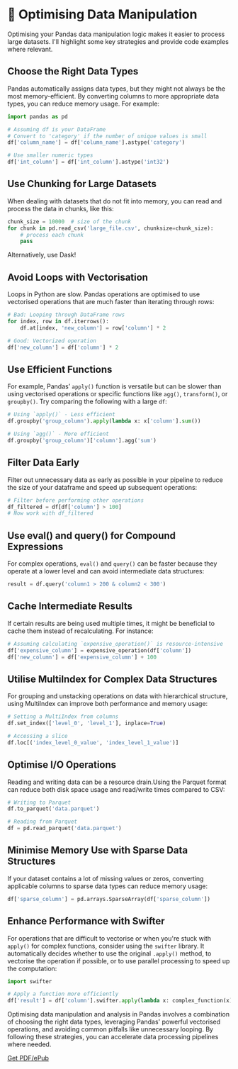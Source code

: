 # 🐼 Optimising Data Manipulation

Optimising your Pandas data manipulation logic makes it easier to process large datasets. I'll highlight some key strategies and provide code examples where relevant.

## Choose the Right Data Types

Pandas automatically assigns data types, but they might not always be the most memory-efficient. By converting columns to more appropriate data types, you can reduce memory usage. For example:

```python
import pandas as pd

# Assuming df is your DataFrame
# Convert to 'category' if the number of unique values is small
df['column_name'] = df['column_name'].astype('category')

# Use smaller numeric types
df['int_column'] = df['int_column'].astype('int32')
```

## Use Chunking for Large Datasets

When dealing with datasets that do not fit into memory, you can read and process the data in chunks, like this:

```python
chunk_size = 10000  # size of the chunk
for chunk in pd.read_csv('large_file.csv', chunksize=chunk_size):
    # process each chunk
    pass
```

Alternatively, use Dask!

## Avoid Loops with Vectorisation

Loops in Python are slow. Pandas operations are optimised to use vectorised operations that are much faster than iterating through rows:

```python
# Bad: Looping through DataFrame rows
for index, row in df.iterrows():
    df.at[index, 'new_column'] = row['column'] * 2

# Good: Vectorized operation
df['new_column'] = df['column'] * 2
```

## Use Efficient Functions

For example, Pandas’ `apply()` function is versatile but can be slower than using vectorised operations or specific functions like `agg()`, `transform()`, or `groupby()`. Try comparing the following with a large `df`:

```python
# Using `apply()` - Less efficient
df.groupby('group_column').apply(lambda x: x['column'].sum())

# Using `agg()` - More efficient
df.groupby('group_column')['column'].agg('sum')
```

## Filter Data Early

Filter out unnecessary data as early as possible in your pipeline to reduce the size of your dataframe and speed up subsequent operations:

```python
# Filter before performing other operations
df_filtered = df[df['column'] > 100]
# Now work with df_filtered
```

## Use eval() and query() for Compound Expressions

For complex operations, `eval()` and `query()` can be faster because they operate at a lower level and can avoid intermediate data structures:

```python
result = df.query('column1 > 200 & column2 < 300')
```

## Cache Intermediate Results

If certain results are being used multiple times, it might be beneficial to cache them instead of recalculating. For instance:

```python
# Assuming calculating `expensive_operation()` is resource-intensive
df['expensive_column'] = expensive_operation(df['column'])
df['new_column'] = df['expensive_column'] + 100
```

## Utilise MultiIndex for Complex Data Structures

For grouping and unstacking operations on data with hierarchical structure, using MultiIndex can improve both performance and memory usage:

```python
# Setting a MultiIndex from columns
df.set_index(['level_0', 'level_1'], inplace=True)

# Accessing a slice
df.loc[('index_level_0_value', 'index_level_1_value')]
```

## Optimise I/O Operations

Reading and writing data can be a resource drain.Using the Parquet format can reduce both disk space usage and read/write times compared to CSV:

```python
# Writing to Parquet
df.to_parquet('data.parquet')

# Reading from Parquet
df = pd.read_parquet('data.parquet')
```

## Minimise Memory Use with Sparse Data Structures

If your dataset contains a lot of missing values or zeros, converting applicable columns to sparse data types can reduce memory usage:

```python
df['sparse_column'] = pd.arrays.SparseArray(df['sparse_column'])
```

## Enhance Performance with Swifter

For operations that are difficult to vectorise or when you're stuck with `apply()` for complex functions, consider using the `swifter` library. It automatically decides whether to use the original `.apply()` method, to vectorise the operation if possible, or to use parallel processing to speed up the computation:

```python
import swifter

# Apply a function more efficiently
df['result'] = df['column'].swifter.apply(lambda x: complex_function(x))
```

Optimising data manipulation and analysis in Pandas involves a combination of choosing the right data types, leveraging Pandas' powerful vectorised operations, and avoiding common pitfalls like unnecessary looping. By following these strategies, you can accelerate data processing pipelines where needed.









[Get PDF/ePub](https://makepythonfaster.gumroad.com/l/get)
